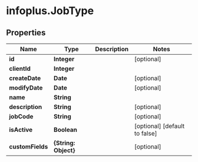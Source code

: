 # infoplus.JobType

## Properties
Name | Type | Description | Notes
------------ | ------------- | ------------- | -------------
**id** | **Integer** |  | [optional] 
**clientId** | **Integer** |  | 
**createDate** | **Date** |  | [optional] 
**modifyDate** | **Date** |  | [optional] 
**name** | **String** |  | 
**description** | **String** |  | [optional] 
**jobCode** | **String** |  | [optional] 
**isActive** | **Boolean** |  | [optional] [default to false]
**customFields** | **{String: Object}** |  | [optional] 


